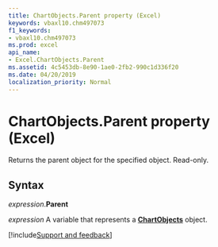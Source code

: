 ```yaml
---
title: ChartObjects.Parent property (Excel)
keywords: vbaxl10.chm497073
f1_keywords:
- vbaxl10.chm497073
ms.prod: excel
api_name:
- Excel.ChartObjects.Parent
ms.assetid: 4c5453db-8e90-1ae0-2fb2-990c1d336f20
ms.date: 04/20/2019
localization_priority: Normal
---
```



# ChartObjects.Parent property (Excel)

Returns the parent object for the specified object. Read-only.


## Syntax

_expression_.**Parent**

_expression_ A variable that represents a **[ChartObjects](Excel.ChartObjects.md)** object.




[!include[Support and feedback](~/includes/feedback-boilerplate.md)]